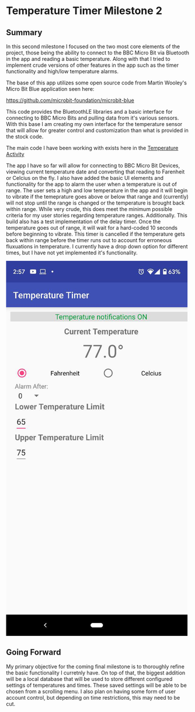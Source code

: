 # Temperature Timer Milestone 2

## Summary  
In this second milestone I focused on the two most core elements of the project, those being the ability to connect to the BBC Micro Bit via Bluetooth in the app and reading a basic temperature. Along with that I tried to implement crude versions of other features in the app such as the timer functionality and high/low temperature alarms.

The base of this app utilizes some open source code from Martin Wooley's Micro Bit Blue application seen here:

https://github.com/microbit-foundation/microbit-blue

This code provides the BluetoothLE libraries and a basic interface for connecting to BBC Micro Bits and pulling data from it's various sensors. With this base I am creating my own interface for the temperature sensor that will allow for greater control and customization than what is provided in the stock code.

The main code I have been working with exists here in the [Temperature Activity](https://github.com/TokensPony/TemperatureTimer/blob/master/app/src/main/java/com/bluetooth/mwoolley/microbitbledemo/ui/TemperatureActivity.java)

The app I have so far will allow for connecting to BBC Micro Bit Devices, viewing current temperature date and converting that reading to
Farenheit or Celcius on the fly. I also have added the basic UI elements and functionality for the app to alarm the user when a temperature is out of range. The user sets a high and low temperature in the app and it will begin to vibrate if the temeprature goes above or below that range and (currently) will not stop until the range is changed or the temperature is brought back within range. While very crude, this does meet the minimum possible criteria for my user stories regarding temperature ranges. Additionally. This build also has a test implementation of the delay timer. Once the temperature goes out of range, it will wait for a hard-coded 10 seconds before beginning to vibrate. This timer is cancelled if the temperature gets back within range before the timer runs out to account for erroneous fluxuations in temperature. I currently have a drop down option for different times, but I have not yet implemented it's functionality.

![Main Temp Screen](MainTempScreen.jpg)

## Going Forward
My primary objective for the coming final milestone is to thoroughly refine the basic functionality I curretnly have. On top of that, the biggest addition will be a local database that will be used to store different configured settings of temperatures and times. These saved settings will be able to be chosen from a scrolling menu. I also plan on having some form of user account control, but depending on time restrictions, this may need to be cut.
